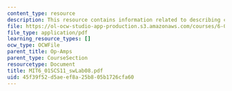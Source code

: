 ```yaml
---
content_type: resource
description: This resource contains information related to describing circuits.
file: https://ol-ocw-studio-app-production.s3.amazonaws.com/courses/6-01sc-introduction-to-electrical-engineering-and-computer-science-i-spring-2011/45f39f52d5aeef8a25b805b1726cfa60_MIT6_01SCS11_swLab08.pdf
file_type: application/pdf
learning_resource_types: []
ocw_type: OCWFile
parent_title: Op-Amps
parent_type: CourseSection
resourcetype: Document
title: MIT6_01SCS11_swLab08.pdf
uid: 45f39f52-d5ae-ef8a-25b8-05b1726cfa60
---
```

